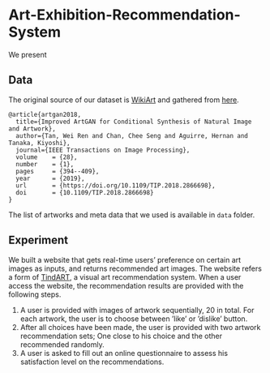 # Art-Exhibition-Recommendation-System
We present  

## Data
The original source of our dataset is [WikiArt](https://www.wikiart.org/) and gathered from [here](https://github.com/cs-chan/ArtGAN/blob/master/WikiArt%20Dataset/README.md).
```
@article{artgan2018,
  title={Improved ArtGAN for Conditional Synthesis of Natural Image and Artwork},
  author={Tan, Wei Ren and Chan, Chee Seng and Aguirre, Hernan and Tanaka, Kiyoshi},
  journal={IEEE Transactions on Image Processing},
  volume    = {28},
  number    = {1},
  pages     = {394--409},
  year      = {2019},
  url       = {https://doi.org/10.1109/TIP.2018.2866698},
  doi       = {10.1109/TIP.2018.2866698}
}
```
The list of artworks and meta data that we used is available in ```data``` folder.

## Experiment
We built a website that gets real-time users’ preference on certain art images as inputs, and returns recommended art
images. The website refers a form of [TindART](https://dl.acm.org/doi/10.1145/3394171.3414445), a visual art recommendation system. When a user access the website, the recommendation results are provided with the following steps.

1. A user is provided with images of artwork sequentially, 20 in total. For each artwork, the user is to choose between ’like’ or ’dislike’ button.
2. After all choices have been made, the user is provided with two artwork recommendation sets; One close to his choice and the other recommended randomly.
3. A user is asked to fill out an online questionnaire to assess his satisfaction level on the recommendations.
